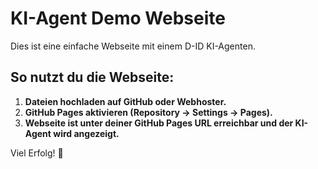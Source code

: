 # KI-Agent Demo Webseite

Dies ist eine einfache Webseite mit einem D-ID KI-Agenten.

## So nutzt du die Webseite:

1. **Dateien hochladen auf GitHub oder Webhoster.**
2. **GitHub Pages aktivieren (Repository -> Settings -> Pages).**
3. **Webseite ist unter deiner GitHub Pages URL erreichbar und der KI-Agent wird angezeigt.**

Viel Erfolg! 🚀

